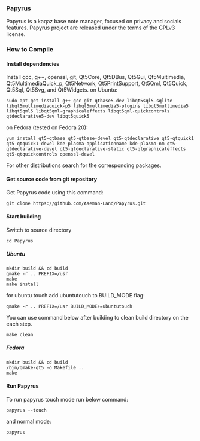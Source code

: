 ### Papyrus

Papyrus is a kaqaz base note manager, focused on privacy and socials features.
Papyrus project are released under the terms of the GPLv3 license.

### How to Compile
#### Install dependencies

Install gcc, g++, openssl, git, Qt5Core, Qt5DBus, Qt5Gui, Qt5Multimedia, Qt5MultimediaQuick_p, Qt5Network, Qt5PrintSupport, Qt5Qml, Qt5Quick, Qt5Sql, Qt5Svg, and Qt5Widgets.
on Ubuntu:

    sudo apt-get install g++ gcc git qtbase5-dev libqt5sql5-sqlite libqt5multimediaquick-p5 libqt5multimedia5-plugins libqt5multimedia5 libqt5qml5 libqt5qml-graphicaleffects libqt5qml-quickcontrols qtdeclarative5-dev libqt5quick5 

on Fedora (tested on Fedora 20):

    yum install qt5-qtbase qt5-qtbase-devel qt5-qtdeclarative qt5-qtquick1 qt5-qtquick1-devel kde-plasma-applicationname kde-plasma-nm qt5-qtdeclarative-devel qt5-qtdeclarative-static qt5-qtgraphicaleffects qt5-qtquickcontrols openssl-devel

For other distributions search for the corresponding packages.

#### Get source code from git repository

Get Papyrus code using this command:

    git clone https://github.com/Aseman-Land/Papyrus.git

#### Start building

Switch to source directory

    cd Papyrus

##### Ubuntu

    mkdir build && cd build
    qmake -r .. PREFIX=/usr
    make
    make install
    
for ubuntu touch add ubuntutouch to BUILD_MODE flag:

    qmake -r .. PREFIX=/usr BUILD_MODE+=ubuntutouch

You can use command below after building to clean build directory on the each step.

    make clean

##### Fedora

    mkdir build && cd build
    /bin/qmake-qt5 -o Makefile ..
    make

#### Run Papyrus
    
To run papyrus touch mode run below command:

    papyrus --touch
    
and normal mode:

    papyrus
